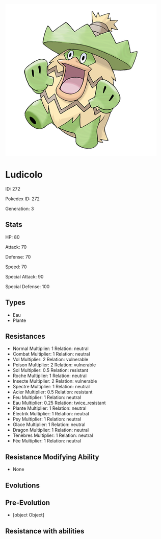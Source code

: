 ![](https://raw.githubusercontent.com/PokeAPI/sprites/master/sprites/pokemon/other/official-artwork/272.png)

# Ludicolo
ID: 272

Pokedex ID: 272

Generation: 3

## Stats

HP: 80

Attack: 70

Defense: 70

Speed: 70

Special Attack: 90

Special Defense: 100

## Types

- Eau
- Plante
## Resistances

- Normal Multiplier: 1 Relation: neutral
- Combat Multiplier: 1 Relation: neutral
- Vol Multiplier: 2 Relation: vulnerable
- Poison Multiplier: 2 Relation: vulnerable
- Sol Multiplier: 0.5 Relation: resistant
- Roche Multiplier: 1 Relation: neutral
- Insecte Multiplier: 2 Relation: vulnerable
- Spectre Multiplier: 1 Relation: neutral
- Acier Multiplier: 0.5 Relation: resistant
- Feu Multiplier: 1 Relation: neutral
- Eau Multiplier: 0.25 Relation: twice_resistant
- Plante Multiplier: 1 Relation: neutral
- Électrik Multiplier: 1 Relation: neutral
- Psy Multiplier: 1 Relation: neutral
- Glace Multiplier: 1 Relation: neutral
- Dragon Multiplier: 1 Relation: neutral
- Ténèbres Multiplier: 1 Relation: neutral
- Fée Multiplier: 1 Relation: neutral
## Resistance Modifying Ability

- None

## Evolutions

## Pre-Evolution

- [object Object]

## Resistance with abilities
